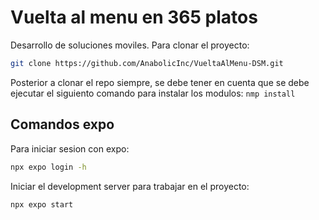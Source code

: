 ﻿# Vuelta al menu en 365 platos
Desarrollo de soluciones moviles.
Para clonar el proyecto:
```bash
git clone https://github.com/AnabolicInc/VueltaAlMenu-DSM.git
```

Posterior a clonar el repo siempre, se debe tener en cuenta que se debe ejecutar el siguiento comando para instalar los modulos:
`nmp install`

## Comandos expo

Para iniciar sesion con expo: 
```bash
npx expo login -h
```

Iniciar el development server para trabajar en el proyecto:
```bash
npx expo start
```
